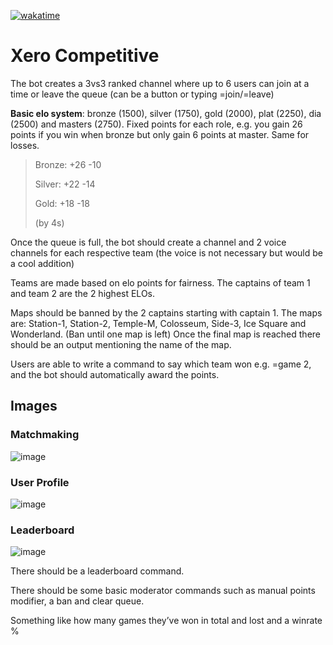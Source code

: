 [![wakatime](https://wakatime.com/badge/user/986136b0-1846-407d-98bf-6419adad41cb/project/a0c08b0b-e2ad-4aed-8c9c-bf73a4d8efbf.svg)](https://wakatime.com/badge/user/986136b0-1846-407d-98bf-6419adad41cb/project/a0c08b0b-e2ad-4aed-8c9c-bf73a4d8efbf)

# Xero Competitive

The bot creates a 3vs3 ranked channel where up to 6 users can join at a time or leave the queue (can be a button or typing =join/=leave)

**Basic elo system**: bronze (1500), silver (1750), gold (2000), plat (2250), dia (2500) and masters (2750). Fixed points for each role, e.g. you gain 26 points if you win when bronze but only gain 6 points at master. Same for losses.

> Bronze:
> +26 -10
> 
> Silver:
> +22 -14
> 
> Gold:
> +18 -18
> 
> (by 4s)

Once the queue is full, the bot should create a channel and 2 voice channels for each respective team (the voice is not necessary but would be a cool addition)

Teams are made based on elo points for fairness. The captains of team 1 and team 2 are the 2 highest ELOs.

Maps should be banned by the 2 captains starting with captain 1. The maps are: Station-1, Station-2, Temple-M, Colosseum, Side-3, Ice Square and Wonderland. (Ban until one map is left) Once the final map is reached there should be an output mentioning the name of the map.

Users are able to write a command to say which team won e.g. =game 2, and the bot should automatically award the points. 

## Images
### Matchmaking
![image](https://github.com/user-attachments/assets/caab36ec-7e30-484c-9946-bb16732eacfd)
### User Profile
![image](https://github.com/user-attachments/assets/b0bb09de-b4f1-4b2c-81d9-66bf0ab4933c)
### Leaderboard
![image](https://github.com/user-attachments/assets/f8031e94-f407-499a-af65-979c3c662237)

There should be a leaderboard command.

There should be some basic moderator commands such as manual points modifier, a ban and clear queue.

Something like how many games they’ve won in total and lost and a winrate %
